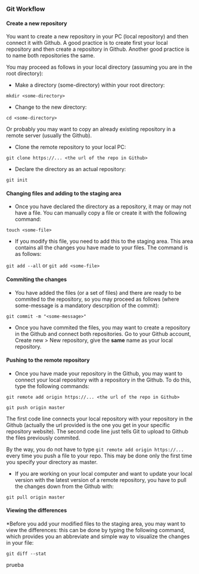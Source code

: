 
### Git Workflow 

#### Create a new repository

You want to create a new repository in your PC (local repository) and then connect it with Github. A good practice is to create first your local repository and then create a repository in Github. Another good practice is to name both repositories the same.

You may proceed as follows in your local directory (assuming you are in the root directory):

* Make a directory (some-directory) within your root directory:
        
`mkdir <some-directory>` 

* Change to the new directory:
        
`cd <some-directory>`

Or probably you may want to copy an already existing repository in a remote server (usually the Github).

* Clone the remote repository to your local PC:

`git clone https://... <the url of the repo in Github>`


* Declare the directory as an actual repository: 

`git init` 

#### Changing files and adding to the staging area

* Once you have declared the directory as a repository, it may or may not have a file. You can manually copy a file or create it with the following command:

`touch <some-file>`

* If you modify this file, you need to add this to the staging area. This area contains all the changes you have made to your files. The command is as follows:

`git add --all` or `git add <some-file>`

#### Commiting the changes

* You have added the files (or a set of files) and there are ready to be commited to the repository, so you may proceed as follows (where some-message is a mandatory descrpition of the commit):

`git commit -m "<some-message>"`

* Once you have commited the files, you may want to create a repository in the Github and connect both repositories. Go to your Github account, Create new > New repository, give the **same** name as your local repository.

#### Pushing to the remote repository

* Once you have made your repository in the Github, you may want to connect your local repository with a repository in the Github. To do this, type the following commands:

`git remote add origin https://... <the url of the repo in Github>`

`git push origin master`

The first code line connects your local repository with your repository in the Github (actually the url provided is the one you get in your specific repository website). The second code line just tells Git to upload to Github the files previously commited.

By the way, you do not have to type `git remote add origin https://...` every time you push a file to your repo. This may be done only the first time you specify your directory as master. 

* If you are working on your local computer and want to update your local version with the latest version of a remote repository, you have to pull the changes down from the Github with:

`git pull origin master`

#### Viewing the differences

*Before you add your modified files to the staging area, you may want to view the differences: this can be done by typing the following command, which provides you an abbreviate and simple way to visualize the changes in your file:

`git diff --stat`

prueba
